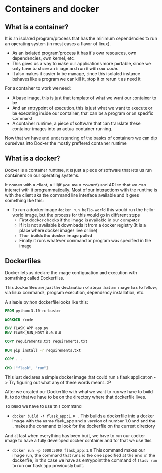 # Containers and docker

## What is a container?

It is an isolated program/process that has the minimum dependencies to run an operating system (in most cases a flavor of linux).

- As an isolated program/process it has it's own resources, own dependencies, own kernel, etc.
- This gives us a way to make our applications more portable, since we only have to share an image and run it with our code.
- It also makes it easier to be manage, since this isolated instance behaves like a program we can kill it, stop it or rerun it as need it

For a container to work we need:

- A base image, this is just that template of what we want our container to be
- And an entrypoint of execution, this is just what we want to execute or be executing inside our container, that can be a program or an specific command
- A container runtime, a piece of software that can translate these container images into an actual container running.

Now that we have and understanding of the basics of containers we can dip ourselves into Docker the mostly preffered container runtime

## What is a docker?

Docker is a container runtime, it is just a piece of software that lets us run containers on our operating systems.

It comes with a client, a UI(if you are a coward) and API so that we can interact with it programmatically.
Most of our interactions with the runtime is with the client aka the command line interface available and it goes something like this:

- To run a docker image ``docker run hello-world`` this would run the hello-world image, but the process for this would go in different steps
  - First docker checks if the image is available in our computer
  - If it is not available it downloads it from a docker registry (It is a place where docker images live online)
  - Then builds the docker image pulled
  - Finally it runs whatever command or program was specified in the image

## Dockerfiles

Docker lets us declare the image configuration and execution with something called Dockerfiles.

This dockerfiles are just the declaration of steps that an image has to follow, via linux commands, program execution, dependency installation, etc.

A simple python dockerfile looks like this:

```Dockerfile
FROM python:3.10-rc-buster

WORKDIR /code

ENV FLASK_APP app.py
ENV FLASK_RUN_HOST 0.0.0.0

COPY requirements.txt requirements.txt

RUN pip install -r requirements.txt

COPY . .

CMD ["flask", "run"]
```

This just declares a simple docker image that could run a flask application -> Try figuring out what any of these words means. :P

After we created our Dockerfile with what we want to run we have to build it, to do that we have to be on the directory where that dockerfile lives.

To build we have to use this command

- ``docker build -t flask_app:1.0 .`` This builds a dockerfile into a docker image with the name flask_app and a version of number 1.0 and and the . makes the command to look for the dockerfile on the current directory

And at last when everything has been built, we have to run our docker image to have a fully developed docker container and for that we use this

- ``docker run -p 5000:5000 flask_app:1.0`` This command makes our image run, the command that runs is the one specified at the end of the dockerfile, in this case we have as entrypoint the command of ``flask run`` to run our flask app previously built.
